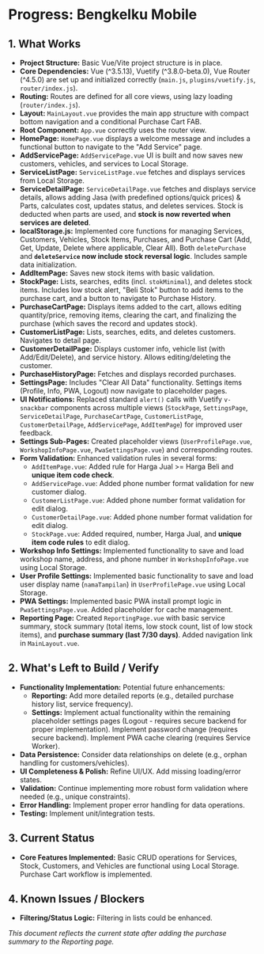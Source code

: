 # Progress: Bengkelku Mobile

## 1. What Works
- **Project Structure:** Basic Vue/Vite project structure is in place.
- **Core Dependencies:** Vue (^3.5.13), Vuetify (^3.8.0-beta.0), Vue Router (^4.5.0) are set up and initialized correctly (`main.js`, `plugins/vuetify.js`, `router/index.js`).
- **Routing:** Routes are defined for all core views, using lazy loading (`router/index.js`).
- **Layout:** `MainLayout.vue` provides the main app structure with compact bottom navigation and a conditional Purchase Cart FAB.
- **Root Component:** `App.vue` correctly uses the router view.
- **HomePage:** `HomePage.vue` displays a welcome message and includes a functional button to navigate to the "Add Service" page.
- **AddServicePage:** `AddServicePage.vue` UI is built and now saves new customers, vehicles, and services to Local Storage.
- **ServiceListPage:** `ServiceListPage.vue` fetches and displays services from Local Storage.
- **ServiceDetailPage:** `ServiceDetailPage.vue` fetches and displays service details, allows adding Jasa (with predefined options/quick prices) & Parts, calculates cost, updates status, and deletes services. Stock is deducted when parts are used, and **stock is now reverted when services are deleted**.
- **localStorage.js:** Implemented core functions for managing Services, Customers, Vehicles, Stock Items, Purchases, and Purchase Cart (Add, Get, Update, Delete where applicable, Clear All). Both `deletePurchase` and **`deleteService` now include stock reversal logic**. Includes sample data initialization.
- **AddItemPage:** Saves new stock items with basic validation.
- **StockPage:** Lists, searches, edits (incl. `stokMinimal`), and deletes stock items. Includes low stock alert, "Beli Stok" button to add items to the purchase cart, and a button to navigate to Purchase History.
- **PurchaseCartPage:** Displays items added to the cart, allows editing quantity/price, removing items, clearing the cart, and finalizing the purchase (which saves the record and updates stock).
- **CustomerListPage:** Lists, searches, edits, and deletes customers. Navigates to detail page.
- **CustomerDetailPage:** Displays customer info, vehicle list (with Add/Edit/Delete), and service history. Allows editing/deleting the customer.
- **PurchaseHistoryPage:** Fetches and displays recorded purchases.
- **SettingsPage:** Includes "Clear All Data" functionality. Settings items (Profile, Info, PWA, Logout) now navigate to placeholder pages.
- **UI Notifications:** Replaced standard `alert()` calls with Vuetify `v-snackbar` components across multiple views (`StockPage`, `SettingsPage`, `ServiceDetailPage`, `PurchaseCartPage`, `CustomerListPage`, `CustomerDetailPage`, `AddServicePage`, `AddItemPage`) for improved user feedback.
- **Settings Sub-Pages:** Created placeholder views (`UserProfilePage.vue`, `WorkshopInfoPage.vue`, `PwaSettingsPage.vue`) and corresponding routes.
- **Form Validation:** Enhanced validation rules in several forms:
    - `AddItemPage.vue`: Added rule for Harga Jual >= Harga Beli and **unique item code check**.
    - `AddServicePage.vue`: Added phone number format validation for new customer dialog.
    - `CustomerListPage.vue`: Added phone number format validation for edit dialog.
    - `CustomerDetailPage.vue`: Added phone number format validation for edit dialog.
    - `StockPage.vue`: Added required, number, Harga Jual, and **unique item code rules** to edit dialog.
- **Workshop Info Settings:** Implemented functionality to save and load workshop name, address, and phone number in `WorkshopInfoPage.vue` using Local Storage.
- **User Profile Settings:** Implemented basic functionality to save and load user display name (`namaTampilan`) in `UserProfilePage.vue` using Local Storage.
- **PWA Settings:** Implemented basic PWA install prompt logic in `PwaSettingsPage.vue`. Added placeholder for cache management.
- **Reporting Page:** Created `ReportingPage.vue` with basic service summary, stock summary (total items, low stock count, list of low stock items), and **purchase summary (last 7/30 days)**. Added navigation link in `MainLayout.vue`.

## 2. What's Left to Build / Verify
- **Functionality Implementation:** Potential future enhancements:
    - **Reporting:** Add more detailed reports (e.g., detailed purchase history list, service frequency).
    - **Settings:** Implement actual functionality within the remaining placeholder settings pages (Logout - requires secure backend for proper implementation). Implement password change (requires secure backend). Implement PWA cache clearing (requires Service Worker).
- **Data Persistence:** Consider data relationships on delete (e.g., orphan handling for customers/vehicles).
- **UI Completeness & Polish:** Refine UI/UX. Add missing loading/error states.
- **Validation:** Continue implementing more robust form validation where needed (e.g., unique constraints).
- **Error Handling:** Implement proper error handling for data operations.
- **Testing:** Implement unit/integration tests.

## 3. Current Status
- **Core Features Implemented:** Basic CRUD operations for Services, Stock, Customers, and Vehicles are functional using Local Storage. Purchase Cart workflow is implemented.

## 4. Known Issues / Blockers
- **Filtering/Status Logic:** Filtering in lists could be enhanced.

*This document reflects the current state after adding the purchase summary to the Reporting page.*
